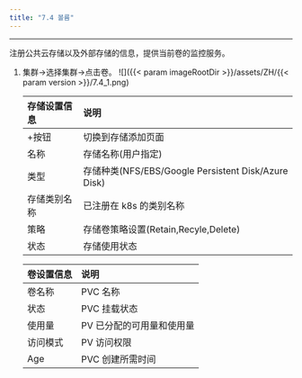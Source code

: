 ```yaml
---
title: "7.4 볼륨"
---
```


---
注册公共云存储以及外部存储的信息，提供当前卷的监控服务。

1. 集群→选择集群→点击卷。
    ![]({{< param imageRootDir >}}/assets/ZH/{{< param version >}}/7.4_1.png)
    
    | **存储设置信息** | **说明** |
    | :--- | :--- |
    | +按钮 | 切换到存储添加页面 |
    | 名称 | 存储名称(用户指定) |
    | 类型 | 存储种类(NFS/EBS/Google Persistent Disk/Azure Disk) |
    | 存储类别名称 | 已注册在 k8s 的类别名称 |
    | 策略 | 存储卷策略设置\(Retain,Recyle,Delete\) |
    | 状态 | 存储使用状态 |
    
    | **卷设置信息** | **说明** |
    | :--- | :--- |
    | 卷名称 | PVC 名称 |
    | 状态 | PVC 挂载状态 |
    | 使用量 | PV 已分配的可用量和使用量 |
    | 访问模式 | PV 访问权限 |
    | Age | PVC 创建所需时间 |
